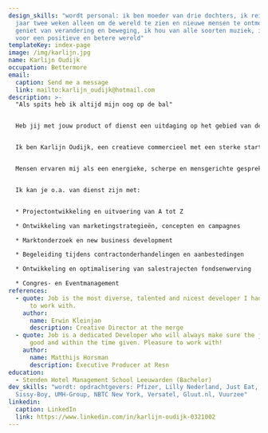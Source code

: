 ```yaml
---
design_skills: "wordt personal: ik ben moeder van drie dochters, ik reis elk
  jaar twee weken alleen om de wereld te zien en nieuwe mensen te ontmoeten, ik
  geniet van verandering en beweging, ik hou van alle soorten muziek, ik kies
  voor een positieve en betere wereld"
templateKey: index-page
image: /img/karlijn.jpg
name: Karlijn Oudijk
occupation: Bettermore
email:
  caption: Send me a message
  link: mailto:karlijn_oudijk@hotmail.com
description: >-
  "Als spits heb ik altijd mijn oog op de bal"


  Heb jij met jouw product of dienst een uitdaging op het gebied van de juiste commerciële vertaling, het vinden van de beste strategie of het ontwikkelen/verbeteren hiervan? contact me.


  Ik ben Karlijn Oudijk, een creatieve commercieel met een sterke start-up mentaliteit. One-stop-shop op het gebied van creatie, marketing, sales en events. 


  Mensen ervaren mij als een energieke, scherpe en mensgerichte gesprekspartner met een duidelijke visie en een ijzersterk netwerk. Ik heb meer dan 10 jaar corporate ervaring, maar daarnaast ook beginnende bedrijven begeleid en dus  gewerkt met budgettering van €0 - €15mln binnen zeer uiteenlopende bedrijfstakken.


  Ik kan je o.a. van dienst zijn met:


  * Projectontwikkeling en uitvoering van A tot Z

  * Ontwikkeling van marketingstrategieën, concepten en campagnes

  * Marktonderzoek en new business development

  * Begeleiding tijdens contractonderhandelingen en aanbestedingen

  * Ontwikkeling en optimalisering van salestrajecten fondsenwerving

  * Congres- en Eventmanagement
references:
  - quote: Job is the most diverse, talented and nicest developer I had the pleasure
      to work with.
    author:
      name: Erwin Kleinjan
      description: Creative Director at the merge
  - quote: Job is a dedicated Developer who will always make sure the job is done
      good and within the time given. Pleasure to work with!
    author:
      name: Matthijs Horsman
      description: Executive Producer at Resn
education:
  - Stenden Hotel Management School Leeuwarden (Bachelor)
dev_skills: "wordt: opdrachtgevers: Pfizer, Lilly Nederland, Just Eat,
  Sissy-Boy, UMH-Group, NBTC New York, Versatel, Gluut.nl, Vuurzee"
linkedin:
  caption: LinkedIn
  link: https://www.linkedin.com/in/karlijn-oudijk-0321002
---
```

